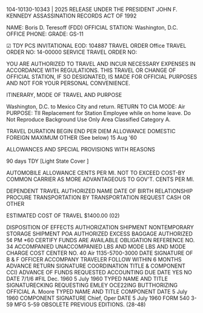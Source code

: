 104-10130-10343 | 2025 RELEASE UNDER THE PRESIDENT JOHN F. KENNEDY ASSASSINATION RECORDS ACT OF 1992

NAME: Boris D. Teresoff (FDD)
OFFICIAL STATION: Washington, D.C.
OFFICE PHONE:
GRADE: GS-11

☑ TDY
PCS
INVITATIONAL
EOD: 104887
TRAVEL ORDER
Office TRAVEL ORDER NO: 14-00000
SERVICE TRAVEL ORDER NO:

YOU ARE AUTHORIZED TO TRAVEL AND INCUR NECESSARY EXPENSES IN ACCORDANCE WITH REGULATIONS. THIS TRAVEL OR CHANGE OF OFFICIAL STATION, IF SO DESIGNATED, IS MADE FOR OFFICIAL PURPOSES AND NOT FOR YOUR PERSONAL CONVENIENCE.

ITINERARY, MODE OF TRAVEL AND PURPOSE

Washington, D.C. to Mexico City and return.
RETURN TO CIA
MODE: Air
PURPOSE: TII Replacement for Station Employee while on home leave. Do Not Reproduce
Background Use Only
Area Classified Category A.

TRAVEL DURATION
BEGIN
END
PER DIEM ALLOWANCE
DOMESTIC
FOREIGN
MAXIMUM
OTHER
(See below)
15 Aug '60

ALLOWANCES AND SPECIAL PROVISIONS WITH REASONS

90 days TDY
[Light State Cover ]

AUTOMOBILE ALLOWANCE
CENTS PER MI.
NOT TO EXCEED
COST-BY COMMON CARRIER
AS MORE
ADVANTAGEOUS
TO GOV'T.
CENTS PER MI.

DEPENDENT TRAVEL AUTHORIZED
NAME
DATE OF BIRTH RELATIONSHIP
PROCURE TRANSPORTATION BY
TRANSPORTATION REQUEST
CASH OR OTHER

ESTIMATED COST OF TRAVEL
$1400.00 (02)

DISPOSITION OF EFFECTS
AUTHORIZATION
SHIPMENT
NONTEMPORARY
STORAGE
SHIPMENT POA AUTHORIZED
EXCESS BAGGAGE AUTHORIZED
5¢ PM *60
CERTIFY FUNDS ARE AVAILABLE
OBLIGATION REFERENCE NO.
34
ACCOMPANIED
UNACCOMPANIED
LBS AND MODE
LBS AND MODE
CHARGE COST CENTER NO.
40 Air
1135-5700-3000
DATE
SIGNATURE OF B & F OFFICER
ACCOMPANY TRAVELER
FOLLOW WITHIN 6 MONTHS
ADVANCE RETURN
SIGNATURE
COORDINATION
TITLE & COMPONENT
CCI)
ADVANCE OF FUNDS REQUESTED
ACCOUNTING DUE DATE
YES
NO
DATE
7/1/6
#FIL
Dec. 1960 5 July 1960
TYPED NAME AND TITLE
SIGNATURECKING
REQUESTING
EMLEY OCE22ING BUTTHORIZING OFFICIAL A. Moore
TYPED NAME AND TITLE
COMPONENT
DATE
5 July 1960
COMPONENT
SIGNATURE
Chief, Oper
DATE
5 July 1960
FORM 540
3-59
MFG 5-59
OBSOLETE
PREVIOUS
EDITIONS.
(28-48)
